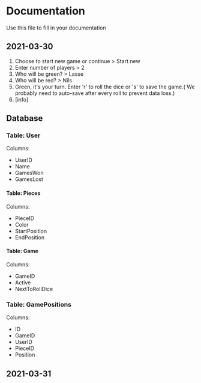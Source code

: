 # Documentation

Use this file to fill in your documentation

## 2021-03-30
1. Choose to start new game or continue > Start new
2. Enter number of players > 2
3. Who will be green? > Lasse
4. Who will be red? > Nils
5. Green, it's your turn. Enter 'r' to roll the dice or 's' to save the game.( We probably need to auto-save after every roll to prevent data loss.)
6. [info]


## Database

### Table: User
Columns:
* UserID
* Name
* GamesWon
* GamesLost

#### Table: Pieces
Columns:
* PieceID
* Color
* StartPosition
* EndPosition

#### Table: Game
Columns:
* GameID
* Active
* NextToRollDice

### Table: GamePositions
Columns:
* ID
* GameID
* UserID
* PieceID
* Position

## 2021-03-31

